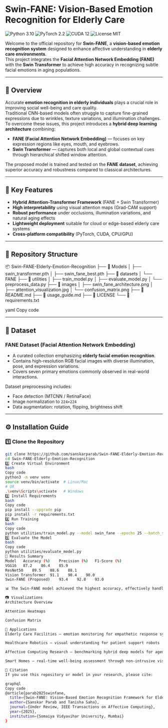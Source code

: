 # **Swin-FANE: Vision-Based Emotion Recognition for Elderly Care**

![Python 3.10](https://img.shields.io/badge/python-3.10-blue.svg?style=plastic)
![PyTorch 2.2](https://img.shields.io/badge/pytorch-2.2-blue.svg?style=plastic)
![CUDA 12](https://img.shields.io/badge/cuda-12-blue.svg?style=plastic)
![License MIT](https://img.shields.io/badge/license-MIT-green.svg?style=plastic)

Welcome to the official repository for **Swin-FANE**, a **vision-based emotion recognition system** designed to enhance affective understanding in **elderly care environments**.  
This project integrates the **Facial Attention Network Embedding (FANE)** with the **Swin Transformer** to achieve high accuracy in recognizing subtle facial emotions in aging populations.  

---

## 📘 **Overview**

Accurate **emotion recognition in elderly individuals** plays a crucial role in improving social well-being and care quality.  
Traditional CNN-based models often struggle to capture fine-grained expressions due to wrinkles, texture variations, and illumination challenges.  
To overcome these issues, this project introduces a **hybrid deep learning architecture** combining:

- **FANE (Facial Attention Network Embedding)** — focuses on key expression regions like eyes, mouth, and eyebrows.  
- **Swin Transformer** — captures both local and global contextual cues through hierarchical shifted window attention.

The proposed model is trained and tested on the **FANE dataset**, achieving superior accuracy and robustness compared to classical architectures.

---

## 🧠 **Key Features**

- **Hybrid Attention-Transformer Framework** (FANE + Swin Transformer)  
- **High interpretability** using visual attention maps (Grad-CAM support)  
- **Robust performance** under occlusions, illumination variations, and natural aging effects  
- **Lightweight deployment** suitable for cloud or edge-based elderly care systems  
- **Cross-platform compatibility** (PyTorch, CUDA, CPU/GPU)  

---

## 📂 **Repository Structure**

📦 Swin-FANE-Elderly-Emotion-Recognition
├── 📁 Models
│ ├── swin_transformer.pth
│ ├── swin_fane_best.pth
├── 📁 datasets
│ └── FANE
├── 📁 utilities
│ ├── train_model.py
│ ├── evaluate_model.py
│ └── preprocess_data.py
├── 📁 images
│ ├── swin_fane_architecture.png
│ ├── attention_visualization.jpg
│ └── confusion_matrix.png
├── 📄 README.md
├── 📄 usage_guide.md
├── 📄 LICENSE
└── 📄 requirements.txt

yaml
Copy code

---

## 🧩 **Dataset**

### FANE Dataset (Facial Attention Network Embedding)
- A curated collection emphasizing **elderly facial emotion recognition**.  
- Contains high-resolution RGB facial images with diverse illumination, pose, and expression variations.  
- Covers seven primary emotions commonly observed in real-world interactions.  

Dataset preprocessing includes:
- Face detection (MTCNN / RetinaFace)  
- Image normalization to `224×224`  
- Data augmentation: rotation, flipping, brightness shift  

---

## ⚙️ **Installation Guide**

### 1️⃣ Clone the Repository
```bash
git clone https://github.com/sanskarparab/Swin-FANE-Elderly-Emotion-Recognition.git
cd Swin-FANE-Elderly-Emotion-Recognition
2️⃣ Create Virtual Environment
bash
Copy code
python3 -m venv venv
source venv/bin/activate  # Linux/Mac
# OR
.\venv\Scripts\activate   # Windows
3️⃣ Install Requirements
bash
Copy code
pip install --upgrade pip
pip install -r requirements.txt
4️⃣ Run Training
bash
Copy code
python utilities/train_model.py --model swin_fane --epochs 25 --batch_size 32
5️⃣ Evaluate the Model
bash
Copy code
python utilities/evaluate_model.py
🧮 Results Summary
Model	Accuracy (%)	Precision (%)	F1-Score (%)
VGG16	87.2	86.4	85.9
ResNet50	89.5	88.6	88.1
Vision Transformer	91.1	90.4	90.0
Swin-FANE (Proposed)	93.4	92.8	93.0

📊 The Swin-FANE model achieved the highest accuracy, effectively handling age-related variations and subtle emotional cues.

📷 Visualizations
Architecture Overview

Attention Heatmaps

Confusion Matrix

🧠 Applications
Elderly Care Facilities – emotion monitoring for empathetic response systems

Healthcare Robotics – visual understanding for patient support robots

Affective Computing Research – benchmarking hybrid deep models for aged faces

Smart Homes – real-time well-being assessment through non-intrusive vision systems

🧾 Citation
If you use this repository or model in your research, please cite:

graphql
Copy code
@article{parab2025swinfane,
  title={Swin-FANE: Vision-Based Emotion Recognition Framework for Elderly Care},
  author={Sanskar Parab and Tanisha Saha},
  journal={Under Review, IEEE Transactions on Affective Computing},
  year={2025},
  institution={Somaiya Vidyavihar University, Mumbai}
}